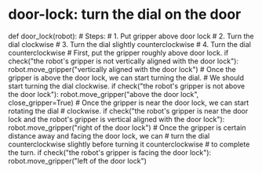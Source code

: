 

# door-lock: turn the dial on the door
def door_lock(robot):
    # Steps:
    #  1. Put gripper above door lock
    #  2. Turn the dial clockwise
    #  3. Turn the dial slightly counterclockwise
    #  4. Turn the dial counterclockwise
    # First, put the gripper roughly above door lock.
    if check("the robot's gripper is not vertically aligned with the door lock"):
        robot.move_gripper("vertically aligned with the door lock")
    # Once the gripper is above the door lock, we can start turning the dial.
    # We should start turning the dial clockwise.
    if check("the robot's gripper is not above the door lock"):
        robot.move_gripper("above the door lock", close_gripper=True)
    # Once the gripper is near the door lock, we can start rotating the dial
    # clockwise.
    if check("the robot's gripper is near the door lock and the robot's gripper is vertical aligned with the door lock"):
        robot.move_gripper("right of the door lock")
    # Once the gripper is certain distance away and facing the door lock, we can
    # turn the dial counterclockwise slightly before turning it counterclockwise
    # to complete the turn.
    if check("the robot's gripper is facing the door lock"):
        robot.move_gripper("left of the door lock")